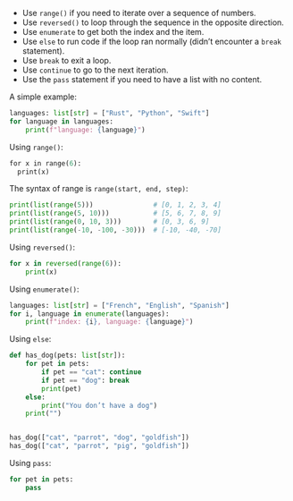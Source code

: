 * Use `range()` if you need to iterate over a sequence of numbers.
* Use `reversed()` to loop through the sequence in the opposite direction.
* Use `enumerate` to get both the index and the item.
* Use `else` to run code if the loop ran normally (didn’t encounter a `break` statement).
* Use `break` to exit a loop.
* Use `continue` to go to the next iteration.
* Use the `pass` statement if you need to have a list with no content.

A simple example:
```python
languages: list[str] = ["Rust", "Python", "Swift"]
for language in languages:
    print(f"language: {language}")
```

Using `range()`:
```python
for x in range(6):  
  print(x)
```

The syntax of range is `range(start, end, step)`:
```python
print(list(range(5)))               # [0, 1, 2, 3, 4]
print(list(range(5, 10)))           # [5, 6, 7, 8, 9]
print(list(range(0, 10, 3)))        # [0, 3, 6, 9]
print(list(range(-10, -100, -30)))  # [-10, -40, -70]
```

Using `reversed()`:
```python
for x in reversed(range(6)):
    print(x)
```

Using `enumerate()`:
```python
languages: list[str] = ["French", "English", "Spanish"]
for i, language in enumerate(languages):
    print(f"index: {i}, language: {language}")
```

Using `else`:
```python
def has_dog(pets: list[str]):
    for pet in pets:
        if pet == "cat": continue
        if pet == "dog": break
        print(pet)
    else:
        print("You don’t have a dog")
    print("")


has_dog(["cat", "parrot", "dog", "goldfish"])
has_dog(["cat", "parrot", "pig", "goldfish"])
```

Using `pass`:
```python
for pet in pets:
    pass
```
